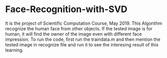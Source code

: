 # Face-Recognition-with-SVD
It is the project of Scientific Computation Course, May 2019.
This Algorithm recognize the human face from other objects.
If the tested image is for human, it will find the owner of the image even with different face impression. 
To run the code, first run the traindata.m and then mention the tested image in 
recognize file and run it to see the interesing result of this learning.
